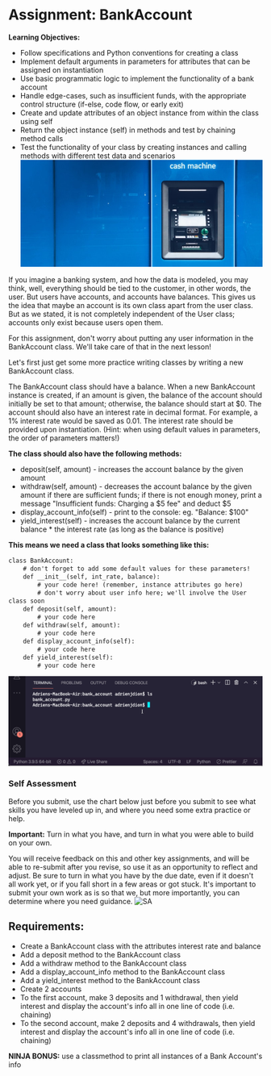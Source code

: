 # Assignment: BankAccount
**Learning Objectives:**

- Follow specifications and Python conventions for creating a class
- Implement default arguments in parameters for attributes that can be assigned on instantiation
- Use basic programmatic logic to implement the functionality of a bank account
- Handle edge-cases, such as insufficient funds, with the appropriate control structure (if-else, code flow, or early exit)
- Create and update attributes of an object instance from within the class using self
- Return the object instance (self) in methods and test by chaining method calls
- Test the functionality of your class by creating instances and calling methods with different test data and scenarios
![Bank Account](cleanATM.jpeg)

If you imagine a banking system, and how the data is modeled, you may think, well, everything should be tied to the customer, in other words, the user. But users have accounts, and accounts have balances. This gives us the idea that maybe an account is its own class apart from the user class. But as we stated, it is not completely independent of the User class; accounts only exist because users open them.

For this assignment, don't worry about putting any user information in the BankAccount class. We'll take care of that in the next lesson!

Let's first just get some more practice writing classes by writing a new BankAccount class.

The BankAccount class should have a balance. When a new BankAccount instance is created, if an amount is given, the balance of the account should initially be set to that amount; otherwise, the balance should start at $0. The account should also have an interest rate in decimal format. For example, a 1% interest rate would be saved as 0.01. The interest rate should be provided upon instantiation. (Hint: when using default values in parameters, the order of parameters matters!)

**The class should also have the following methods:**

- deposit(self, amount) - increases the account balance by the given amount
- withdraw(self, amount) - decreases the account balance by the given amount if there are sufficient funds; if there is not enough money, print a message "Insufficient funds: Charging a $5 fee" and deduct $5
- display_account_info(self) - print to the console: eg. "Balance: $100"
- yield_interest(self) - increases the account balance by the current balance * the interest rate (as long as the balance is positive)

**This means we need a class that looks something like this:**
```
class BankAccount:
    # don't forget to add some default values for these parameters!
    def __init__(self, int_rate, balance): 
        # your code here! (remember, instance attributes go here)
        # don't worry about user info here; we'll involve the User class soon
    def deposit(self, amount):
        # your code here
    def withdraw(self, amount):
        # your code here
    def display_account_info(self):
        # your code here
    def yield_interest(self):
        # your code here
```
![BA](bank_account.gif)

### Self Assessment
Before you submit, use the chart below just before you submit to see what skills you have leveled up in, and where you need some extra practice or help.

**Important:** Turn in what you have, and turn in what you were able to build on your own.

You will receive feedback on this and other key assignments, and will be able to re-submit after you revise, so use it as an opportunity to reflect and adjust. Be sure to turn in what you have by the due date, even if it doesn't all work yet, or if you fall short in a few areas or got stuck. It's important to submit your own work as is so that we, but more importantly, you can determine where you need guidance.
![SA](self_assessment)

## Requirements:
- Create a BankAccount class with the attributes interest rate and balance
- Add a deposit method to the BankAccount class
- Add a withdraw method to the BankAccount class
- Add a display_account_info method to the BankAccount class
- Add a yield_interest method to the BankAccount class
- Create 2 accounts
- To the first account, make 3 deposits and 1 withdrawal, then yield interest and display the account's info all in one line of code (i.e. chaining)
- To the second account, make 2 deposits and 4 withdrawals, then yield interest and display the account's info all in one line of code (i.e. chaining)

**NINJA BONUS:** use a classmethod to print all instances of a Bank Account's info
